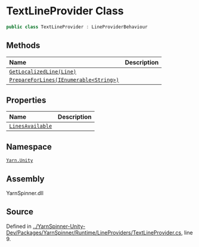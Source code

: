 # TextLineProvider Class


```csharp
public class TextLineProvider : LineProviderBehaviour
```



## Methods
|Name|Description|
|:---|:---|
|[`GetLocalizedLine(Line)`](/api/csharp/yarn.unity/textlineprovider.getlocalizedline-yarn.line-.md)||
|[`PrepareForLines(IEnumerable<String>)`](/api/csharp/yarn.unity/textlineprovider.prepareforlines-ienumerable-system.string--.md)||
## Properties
|Name|Description|
|:---|:---|
|[`LinesAvailable`](/api/csharp/yarn.unity/textlineprovider.linesavailable.md)||
## Namespace
[`Yarn.Unity`](/api/csharp/yarn.unity/README.md)

## Assembly
YarnSpinner.dll

## Source
Defined in [../YarnSpinner-Unity-Dev/Packages/YarnSpinner/Runtime/LineProviders/TextLineProvider.cs](https://github.com/YarnSpinnerTool/YarnSpinner-Unity//blob/develop/Runtime/LineProviders/TextLineProvider.cs#L9), line 9.
